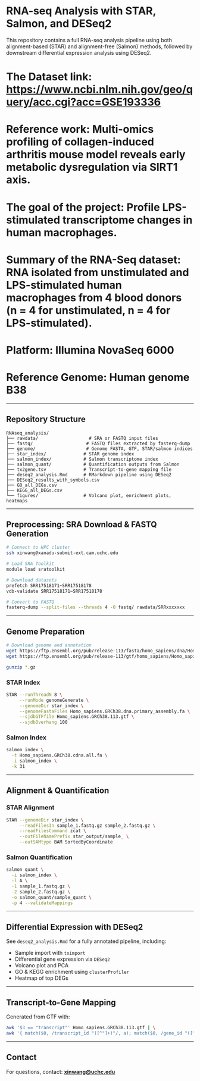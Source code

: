 # RNA-seq Analysis with STAR, Salmon, and DESeq2

This repository contains a full RNA-seq analysis pipeline using both alignment-based (STAR) and alignment-free (Salmon) methods, followed by downstream differential expression analysis using DESeq2.

# The Dataset link: https://www.ncbi.nlm.nih.gov/geo/query/acc.cgi?acc=GSE193336

# Reference work: Multi-omics profiling of collagen-induced arthritis mouse model reveals early metabolic dysregulation via SIRT1 axis. 

# The goal of the project: Profile LPS-stimulated transcriptome changes in human macrophages. 

# Summary of the RNA-Seq dataset: RNA isolated from unstimulated and LPS-stimulated human macrophages from 4 blood donors (n = 4 for unstimulated, n = 4 for LPS-stimulated).

# Platform: Illumina NovaSeq 6000

# Reference Genome: Human genome B38 

---

## Repository Structure

```
RNAseq_analysis/
├── rawdata/                   # SRA or FASTQ input files
├── fastq/                    # FASTQ files extracted by fasterq-dump
├── genome/                   # Genome FASTA, GTF, STAR/salmon indices
├── star_index/              # STAR genome index
├── salmon_index/            # Salmon transcriptome index
├── salmon_quant/            # Quantification outputs from Salmon
├── tx2gene.tsv              # Transcript-to-gene mapping file
├── deseq2_analysis.Rmd      # RMarkdown pipeline using DESeq2
├── DESeq2_results_with_symbols.csv
├── GO_all_DEGs.csv
├── KEGG_all_DEGs.csv
└── figures/                 # Volcano plot, enrichment plots, heatmaps
```

---

## Preprocessing: SRA Download & FASTQ Generation

```bash
# Connect to HPC cluster
ssh xinwang@xanadu-submit-ext.cam.uchc.edu

# Load SRA Toolkit
module load sratoolkit

# Download datasets
prefetch SRR17518171~SRR17518178
vdb-validate SRR17518171~SRR17518178

# Convert to FASTQ
fasterq-dump --split-files --threads 4 -O fastq/ rawdata/SRRxxxxxxx
```

---

## Genome Preparation

```bash
# Download genome and annotation
wget https://ftp.ensembl.org/pub/release-113/fasta/homo_sapiens/dna/Homo_sapiens.GRCh38.dna.primary_assembly.fa.gz
wget https://ftp.ensembl.org/pub/release-113/gtf/homo_sapiens/Homo_sapiens.GRCh38.113.gtf.gz

gunzip *.gz
```

### STAR Index
```bash
STAR --runThreadN 8 \
     --runMode genomeGenerate \
     --genomeDir star_index \
     --genomeFastaFiles Homo_sapiens.GRCh38.dna.primary_assembly.fa \
     --sjdbGTFfile Homo_sapiens.GRCh38.113.gtf \
     --sjdbOverhang 100
```

### Salmon Index
```bash
salmon index \
  -t Homo_sapiens.GRCh38.cdna.all.fa \
  -i salmon_index \
  -k 31
```

---

## Alignment & Quantification

### STAR Alignment
```bash
STAR --genomeDir star_index \
     --readFilesIn sample_1.fastq.gz sample_2.fastq.gz \
     --readFilesCommand zcat \
     --outFileNamePrefix star_output/sample_ \
     --outSAMtype BAM SortedByCoordinate
```

### Salmon Quantification
```bash
salmon quant \
  -i salmon_index \
  -l A \
  -1 sample_1.fastq.gz \
  -2 sample_2.fastq.gz \
  -o salmon_quant/sample_quant \
  -p 4 --validateMappings
```

---

## Differential Expression with DESeq2

See `deseq2_analysis.Rmd` for a fully annotated pipeline, including:

- Sample import with `tximport`
- Differential gene expression via `DESeq2`
- Volcano plot and PCA
- GO & KEGG enrichment using `clusterProfiler`
- Heatmap of top DEGs

---

## Transcript-to-Gene Mapping
Generated from GTF with:
```bash
awk '$3 == "transcript"' Homo_sapiens.GRCh38.113.gtf | \
awk '{ match($0, /transcript_id "([^"]+)"/, a); match($0, /gene_id "([^"]+)"/, b); if (a[1] && b[1]) print a[1] "\t" b[1]; }' > tx2gene.tsv
```

---

## Contact
For questions, contact: **xinwang@uchc.edu**
